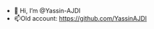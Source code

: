 - 👋 Hi, I’m @Yassin-AJDI
- 📫Old account: https://github.com/YassinAJDI

<!---
Yassin-AJDI/Yassin-AJDI is a ✨ special ✨ repository because its `README.md` (this file) appears on your GitHub profile.
You can click the Preview link to take a look at your changes.
--->

